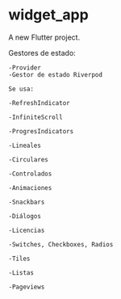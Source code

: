 

# widget_app

A new Flutter project.

Gestores de estado:

    -Provider
    -Gestor de estado Riverpod

    Se usa:
    
    -RefreshIndicator
    
    -InfiniteScroll
    
    -ProgresIndicators
    
    -Lineales
    
    -Circulares
    
    -Controlados
    
    -Animaciones
    
    -Snackbars
    
    -Diálogos
    
    -Licencias
    
    -Switches, Checkboxes, Radios
    
    -Tiles
    
    -Listas
    
    -Pageviews
    
    